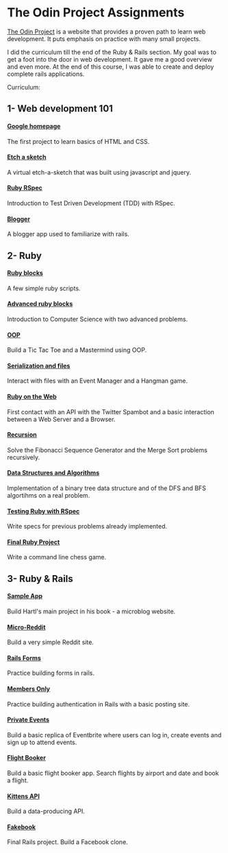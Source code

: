 # The Odin Project Assignments

[The Odin Project](http://www.theodinproject.com/home) is a website that provides a proven path to learn web development. It puts emphasis on practice with many small projects.

I did the curriculum till the end of the Ruby & Rails section. My goal was to get a foot into the door in web development. It gave me a good overview and even more. At the end of this course, I was able to create and deploy complete rails applications.

Curriculum:

## 1- Web development 101

#### [Google homepage](https://github.com/florianmainguy/theodinproject/tree/master/web-development-101/google-homepage)
The first project to learn basics of HTML and CSS.

#### [Etch a sketch](https://github.com/florianmainguy/theodinproject/tree/master/web-development-101/etch-a-sketch)
A virtual etch-a-sketch that was built using javascript and jquery.

#### [Ruby RSpec](https://github.com/florianmainguy/theodinproject/tree/master/web-development-101/test-first-ruby)
Introduction to Test Driven Development (TDD) with RSpec.

#### [Blogger](https://github.com/florianmainguy/theodinproject/tree/master/web-development-101/blogger-rails)
A blogger app used to familiarize with rails.

## 2- Ruby

#### [Ruby blocks](https://github.com/florianmainguy/theodinproject/blob/master/ruby/building-blocks)
A few simple ruby scripts.

#### [Advanced ruby blocks](https://github.com/florianmainguy/theodinproject/blob/master/ruby/advanced-building-blocks)
Introduction to Computer Science with two advanced problems.

#### [OOP](https://github.com/florianmainguy/theodinproject/tree/master/ruby/OOP)
Build a Tic Tac Toe and a Mastermind using OOP.

#### [Serialization and files](https://github.com/florianmainguy/theodinproject/tree/master/ruby/serialization-and-working-with-files)
Interact with files with an Event Manager and a Hangman game.

#### [Ruby on the Web](https://github.com/florianmainguy/theodinproject/tree/master/ruby/ruby-on-the-web)
First contact with an API with the Twitter Spambot and a basic interaction between a Web Server and a Browser.

#### [Recursion](https://github.com/florianmainguy/theodinproject/tree/master/ruby/recursion)
Solve the Fibonacci Sequence Generator and the Merge Sort problems recursively.

#### [Data Structures and Algorithms](https://github.com/florianmainguy/theodinproject/tree/master/ruby/basic-data-structures-and-algorithms)
Implementation of a binary tree data structure and of the DFS and BFS algortihms on a real problem.

#### [Testing Ruby with RSpec](https://github.com/florianmainguy/theodinproject/tree/master/ruby/testing-ruby)
Write specs for previous problems already implemented.

#### [Final Ruby Project](https://github.com/florianmainguy/theodinproject/tree/master/ruby/chess)
Write a command line chess game.

## 3- Ruby & Rails

#### [Sample App](https://github.com/florianmainguy/theodinproject/tree/master/rails/sample_app)
Build Hartl's main project in his book - a microblog website.

#### [Micro-Reddit](https://github.com/florianmainguy/theodinproject/tree/master/rails/micro-reddit)
Build a very simple Reddit site.

#### [Rails Forms](https://github.com/florianmainguy/theodinproject/tree/master/rails/re-former)
Practice building forms in rails.

#### [Members Only](https://github.com/florianmainguy/theodinproject/tree/master/rails/members-only)
Practice building authentication in Rails with a basic posting site.

#### [Private Events](https://github.com/florianmainguy/theodinproject/tree/master/rails/private-events)
Build a basic replica of Eventbrite where users can log in, create events and sign up to attend events.

#### [Flight Booker](https://github.com/florianmainguy/theodinproject/tree/master/rails/flight-booker)
Build a basic flight booker app. Search flights by airport and date and book a flight.

#### [Kittens API](https://github.com/florianmainguy/theodinproject/tree/master/rails/odin-kittens)
Build a data-producing API.

#### [Fakebook](https://github.com/florianmainguy/theodinproject/tree/master/rails/fakebook_app)
Final Rails project.
Build a Facebook clone.
